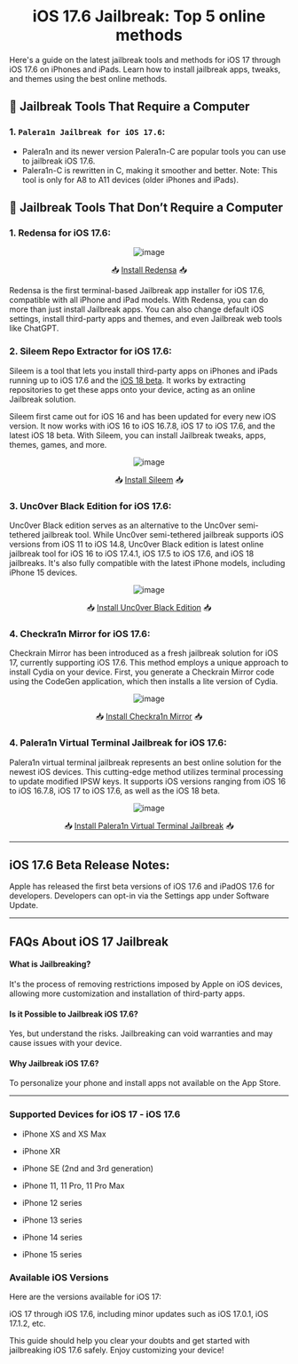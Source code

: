 <div align="center">

# iOS 17.6 Jailbreak: Top 5 online methods

</div>


Here's a guide on the latest jailbreak tools and methods for iOS 17 through iOS 17.6 on iPhones and iPads. Learn how to install jailbreak apps, tweaks, and themes using the best online methods.

##  🌟 Jailbreak Tools That Require a Computer

### 1. `Palera1n Jailbreak for iOS 17.6`:

- Palera1n and its newer version Palera1n-C are popular tools you can use to jailbreak iOS 17.6.
- Palera1n-C is rewritten in C, making it smoother and better.
Note: This tool is only for A8 to A11 devices (older iPhones and iPads).<br>


## 🌟 Jailbreak Tools That Don’t Require a Computer

### 1. Redensa for iOS 17.6:

<div align="center">

![image](https://github.com/Future-Jailbreak/ios-17-6-jailbreak/assets/172568410/6ad347aa-ac2b-4bd6-b085-a09e8c6743b0)

📥 <a href="https://xookz.com/redansa/#redensa-btn">Install Redensa</a> 📥

</div>

Redensa is the first terminal-based Jailbreak app installer for iOS 17.6, compatible with all iPhone and iPad models. With Redensa, you can do more than just install Jailbreak apps. You can also change default iOS settings, install third-party apps and themes, and even Jailbreak web tools like ChatGPT.

### 2. Sileem Repo Extractor for iOS 17.6:

Sileem is a tool that lets you install third-party apps on iPhones and iPads running up to iOS 17.6 and the <a href="https://github.com/Future-Jailbreak/iOS18">iOS 18 beta</a>. It works by extracting repositories to get these apps onto your device, acting as an online Jailbreak solution.

Sileem first came out for iOS 16 and has been updated for every new iOS version. It now works with iOS 16 to iOS 16.7.8, iOS 17 to iOS 17.6, and the latest iOS 18 beta. With Sileem, you can install Jailbreak tweaks, apps, themes, games, and more.

<div align="center">

![image](https://github.com/Future-Jailbreak/ios-17-6-jailbreak/assets/172568410/487ee748-644c-4346-8529-44326165e245)

📥 <a href="https://xookz.com/sileem/#btn">Install Sileem</a> 📥

</div>

### 3. Unc0ver Black Edition for iOS 17.6:

Unc0ver Black edition serves as an alternative to the Unc0ver semi-tethered jailbreak tool. While Unc0ver semi-tethered jailbreak supports iOS versions from iOS 11 to iOS 14.8, Unc0ver Black edition is latest online jailbreak tool for iOS 16 to iOS 17.4.1, iOS 17.5 to iOS 17.6, and iOS 18 jailbreaks. It's also fully compatible with the latest iPhone models, including iPhone 15 devices.

<div align="center">

![image](https://github.com/Future-Jailbreak/ios-17-6-jailbreak/assets/172568410/993ecfdb-56d4-458b-aba8-feda452e1274)

📥 <a href="https://xookz.com/uncover-black-edition/#btn">Install Unc0ver Black Edition</a> 📥

</div>

### 4. Checkra1n Mirror for iOS 17.6:

Checkrain Mirror has been introduced as a fresh jailbreak solution for iOS 17, currently supporting iOS 17.6. This method employs a unique approach to install Cydia on your device. First, you generate a Checkrain Mirror code using the CodeGen application, which then installs a lite version of Cydia.

<div align="center">

![image](https://github.com/Future-Jailbreak/ios-17-6-jailbreak/assets/172568410/ec52df1d-be35-41ea-a6a6-84ae2fea9971)

📥 <a href="https://pangu8.com/checkrain-mirror-guide/">Install Checkra1n Mirror</a> 📥

</div>

### 4. Palera1n Virtual Terminal Jailbreak for iOS 17.6:

Palera1n virtual terminal jailbreak represents an best online solution for the newest iOS devices. This cutting-edge method utilizes terminal processing to update modified IPSW keys. It supports iOS versions ranging from iOS 16 to iOS 16.7.8, iOS 17 to iOS 17.6, as well as the iOS 18 beta.

<div align="center">

![image](https://github.com/Future-Jailbreak/ios-17-6-jailbreak/assets/172568410/4c03dded-9035-4a10-b8b2-255b3878d678)

📥 <a href="https://xookz.com/palerain-jailbreak/#palera1nvirtual">Install Palera1n Virtual Terminal Jailbreak</a> 📥

</div>

<hr>

## iOS 17.6 Beta Release Notes:
Apple has released the first beta versions of iOS 17.6 and iPadOS 17.6 for developers.
Developers can opt-in via the Settings app under Software Update.

<hr>

## FAQs About iOS 17 Jailbreak

#### What is Jailbreaking?

It's the process of removing restrictions imposed by Apple on iOS devices, allowing more customization and installation of third-party apps.

#### Is it Possible to Jailbreak iOS 17.6?

Yes, but understand the risks. Jailbreaking can void warranties and may cause issues with your device.

#### Why Jailbreak iOS 17.6?

To personalize your phone and install apps not available on the App Store.

<hr>

### Supported Devices for iOS 17 - iOS 17.6

- iPhone XS and XS Max

- iPhone XR

- iPhone SE (2nd and 3rd generation)

- iPhone 11, 11 Pro, 11 Pro Max

- iPhone 12 series

- iPhone 13 series

- iPhone 14 series

- iPhone 15 series

### Available iOS Versions

Here are the versions available for iOS 17:

iOS 17 through iOS 17.6, including minor updates such as iOS 17.0.1, iOS 17.1.2, etc.

This guide should help you clear your doubts and get started with jailbreaking iOS 17.6 safely. Enjoy customizing your device!
